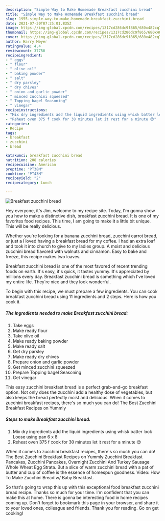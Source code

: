 ```yaml
---
description: "Simple Way to Make Homemade Breakfast zucchini bread"
title: "Simple Way to Make Homemade Breakfast zucchini bread"
slug: 1955-simple-way-to-make-homemade-breakfast-zucchini-bread
date: 2021-07-30T07:25:01.835Z
image: https://img-global.cpcdn.com/recipes/1317cd286dc9f865/680x482cq70/breakfast-zucchini-bread-recipe-main-photo.jpg
thumbnail: https://img-global.cpcdn.com/recipes/1317cd286dc9f865/680x482cq70/breakfast-zucchini-bread-recipe-main-photo.jpg
cover: https://img-global.cpcdn.com/recipes/1317cd286dc9f865/680x482cq70/breakfast-zucchini-bread-recipe-main-photo.jpg
author: Harry Meyer
ratingvalue: 4.4
reviewcount: 37750
recipeingredient:
- " eggs"
- " flour"
- " olive oil"
- " baking powder"
- " salt"
- " dry parsley"
- " dry chives"
- " onion and garlic powder"
- " minced zucchini squeezed"
- " Topping bagel Seasoning"
- " vinegar"
recipeinstructions:
- "Mix dry ingredients add the liquid ingredients using whisk batter look Loose using pan 6 x 8"
- "Reheat oven 375 f cook for 30 minutes let it rest for a minute 😉"
categories:
- Recipe
tags:
- breakfast
- zucchini
- bread

katakunci: breakfast zucchini bread 
nutrition: 208 calories
recipecuisine: American
preptime: "PT38M"
cooktime: "PT43M"
recipeyield: "2"
recipecategory: Lunch

---
```



![Breakfast zucchini bread](https://img-global.cpcdn.com/recipes/1317cd286dc9f865/680x482cq70/breakfast-zucchini-bread-recipe-main-photo.jpg)

Hey everyone, it's Jim, welcome to my recipe site. Today, I'm gonna show you how to make a distinctive dish, breakfast zucchini bread. It is one of my favorites food recipes. This time, I am going to make it a little bit unique. This will be really delicious.

Whether you&#39;re looking for a banana zucchini bread, zucchini carrot bread, or just a I loved having a breakfast bread for my coffee. I had an extra loaf and took it into church to give to my ladies group. A moist and delicious zucchini bread flavored with walnuts and cinnamon. Easy to bake and freeze, this recipe makes two loaves.

Breakfast zucchini bread is one of the most favored of recent trending foods on earth. It's easy, it's quick, it tastes yummy. It's appreciated by millions every day. Breakfast zucchini bread is something which I've loved my entire life. They're nice and they look wonderful.


To begin with this recipe, we must prepare a few ingredients. You can cook breakfast zucchini bread using 11 ingredients and 2 steps. Here is how you cook it.

<!--inarticleads1-->

##### The ingredients needed to make Breakfast zucchini bread:

1. Take  eggs
1. Make ready  flour
1. Take  olive oil
1. Make ready  baking powder
1. Make ready  salt
1. Get  dry parsley
1. Make ready  dry chives
1. Prepare  onion and garlic powder
1. Get  minced zucchini squeezed
1. Prepare  Topping bagel Seasoning
1. Get  vinegar


This easy zucchini breakfast bread is a perfect grab-and-go breakfast option. Not only does the zucchini add a healthy dose of vegetables, but also keeps the bread perfectly moist and delicious. When it comes to zucchini breakfast recipes, there&#39;s so much you can do! The Best Zucchini Breakfast Recipes on Yummly 

<!--inarticleads2-->

##### Steps to make Breakfast zucchini bread:

1. Mix dry ingredients add the liquid ingredients using whisk batter look Loose using pan 6 x 8
1. Reheat oven 375 f cook for 30 minutes let it rest for a minute 😉


When it comes to zucchini breakfast recipes, there&#39;s so much you can do! The Best Zucchini Breakfast Recipes on Yummly Zucchini Breakfast Pancakes, Zucchini Pancakes, Overnight Zucchini And Turkey Sausage Whole Wheat Egg Strata. But a slice of warm zucchini bread with a pat of butter and cup of coffee is the essence of homespun goodness. Video: How To Make Zucchini Bread w/ Baby Breakfast. 

So that's going to wrap this up with this exceptional food breakfast zucchini bread recipe. Thanks so much for your time. I'm confident that you can make this at home. There is gonna be interesting food in home recipes coming up. Don't forget to bookmark this page in your browser, and share it to your loved ones, colleague and friends. Thank you for reading. Go on get cooking!

